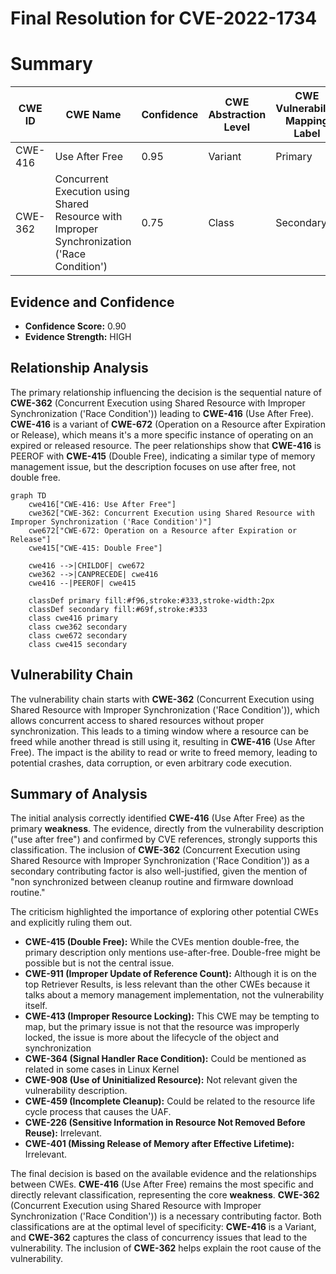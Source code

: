 # Final Resolution for CVE-2022-1734

# Summary
| CWE ID | CWE Name | Confidence | CWE Abstraction Level | CWE Vulnerability Mapping Label | CWE-Vulnerability Mapping Notes |
|---|---|---|---|---|---|
| CWE-416 | Use After Free | 0.95 | Variant | Primary | Allowed |
| CWE-362 | Concurrent Execution using Shared Resource with Improper Synchronization ('Race Condition') | 0.75 | Class | Secondary | Allowed-with-Review |

## Evidence and Confidence

*   **Confidence Score:** 0.90
*   **Evidence Strength:** HIGH

## Relationship Analysis
The primary relationship influencing the decision is the sequential nature of **CWE-362** (Concurrent Execution using Shared Resource with Improper Synchronization ('Race Condition')) leading to **CWE-416** (Use After Free). **CWE-416** is a variant of **CWE-672** (Operation on a Resource after Expiration or Release), which means it's a more specific instance of operating on an expired or released resource. The peer relationships show that **CWE-416** is PEEROF with **CWE-415** (Double Free), indicating a similar type of memory management issue, but the description focuses on use after free, not double free.

```mermaid
graph TD
    cwe416["CWE-416: Use After Free"]
    cwe362["CWE-362: Concurrent Execution using Shared Resource with Improper Synchronization ('Race Condition')"]
    cwe672["CWE-672: Operation on a Resource after Expiration or Release"]
    cwe415["CWE-415: Double Free"]
    
    cwe416 -->|CHILDOF| cwe672
    cwe362 -->|CANPRECEDE| cwe416
    cwe416 --|PEEROF| cwe415
    
    classDef primary fill:#f96,stroke:#333,stroke-width:2px
    classDef secondary fill:#69f,stroke:#333
    class cwe416 primary
    class cwe362 secondary
    class cwe672 secondary
    class cwe415 secondary
```

## Vulnerability Chain
The vulnerability chain starts with **CWE-362** (Concurrent Execution using Shared Resource with Improper Synchronization ('Race Condition')), which allows concurrent access to shared resources without proper synchronization. This leads to a timing window where a resource can be freed while another thread is still using it, resulting in **CWE-416** (Use After Free). The impact is the ability to read or write to freed memory, leading to potential crashes, data corruption, or even arbitrary code execution.

## Summary of Analysis
The initial analysis correctly identified **CWE-416** (Use After Free) as the primary **weakness**. The evidence, directly from the vulnerability description ("use after free") and confirmed by CVE references, strongly supports this classification. The inclusion of **CWE-362** (Concurrent Execution using Shared Resource with Improper Synchronization ('Race Condition')) as a secondary contributing factor is also well-justified, given the mention of "non synchronized between cleanup routine and firmware download routine."

The criticism highlighted the importance of exploring other potential CWEs and explicitly ruling them out.

*   **CWE-415 (Double Free):** While the CVEs mention double-free, the primary description only mentions use-after-free. Double-free might be possible but is not the central issue.
*   **CWE-911 (Improper Update of Reference Count):** Although it is on the top Retriever Results, is less relevant than the other CWEs because it talks about a memory management implementation, not the vulnerability itself.
*   **CWE-413 (Improper Resource Locking):** This CWE may be tempting to map, but the primary issue is not that the resource was improperly locked, the issue is more about the lifecycle of the object and synchronization
*   **CWE-364 (Signal Handler Race Condition):** Could be mentioned as related in some cases in Linux Kernel
*   **CWE-908 (Use of Uninitialized Resource):** Not relevant given the vulnerability description.
*   **CWE-459 (Incomplete Cleanup):** Could be related to the resource life cycle process that causes the UAF.
*   **CWE-226 (Sensitive Information in Resource Not Removed Before Reuse):** Irrelevant.
*   **CWE-401 (Missing Release of Memory after Effective Lifetime):** Irrelevant.

The final decision is based on the available evidence and the relationships between CWEs. **CWE-416** (Use After Free) remains the most specific and directly relevant classification, representing the core **weakness**. **CWE-362** (Concurrent Execution using Shared Resource with Improper Synchronization ('Race Condition')) is a necessary contributing factor. Both classifications are at the optimal level of specificity: **CWE-416** is a Variant, and **CWE-362** captures the class of concurrency issues that lead to the vulnerability. The inclusion of **CWE-362** helps explain the root cause of the vulnerability.